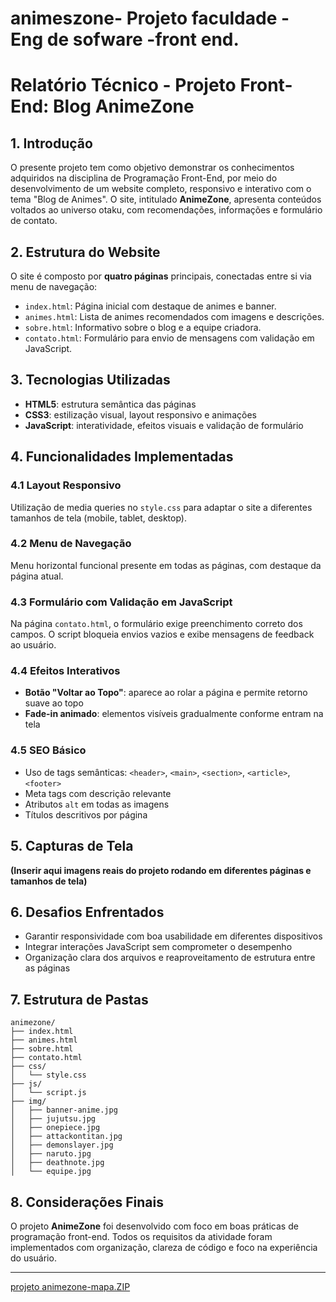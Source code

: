 # animeszone- Projeto faculdade - Eng de sofware -front end.

# Relatório Técnico - Projeto Front-End: Blog AnimeZone

## 1. Introdução

O presente projeto tem como objetivo demonstrar os conhecimentos adquiridos na disciplina de Programação Front-End, por meio do desenvolvimento de um website completo, responsivo e interativo com o tema "Blog de Animes". O site, intitulado **AnimeZone**, apresenta conteúdos voltados ao universo otaku, com recomendações, informações e formulário de contato.

## 2. Estrutura do Website

O site é composto por **quatro páginas** principais, conectadas entre si via menu de navegação:

* `index.html`: Página inicial com destaque de animes e banner.
* `animes.html`: Lista de animes recomendados com imagens e descrições.
* `sobre.html`: Informativo sobre o blog e a equipe criadora.
* `contato.html`: Formulário para envio de mensagens com validação em JavaScript.

## 3. Tecnologias Utilizadas

* **HTML5**: estrutura semântica das páginas
* **CSS3**: estilização visual, layout responsivo e animações
* **JavaScript**: interatividade, efeitos visuais e validação de formulário

## 4. Funcionalidades Implementadas

### 4.1 Layout Responsivo

Utilização de media queries no `style.css` para adaptar o site a diferentes tamanhos de tela (mobile, tablet, desktop).

### 4.2 Menu de Navegação

Menu horizontal funcional presente em todas as páginas, com destaque da página atual.

### 4.3 Formulário com Validação em JavaScript

Na página `contato.html`, o formulário exige preenchimento correto dos campos. O script bloqueia envios vazios e exibe mensagens de feedback ao usuário.

### 4.4 Efeitos Interativos

* **Botão "Voltar ao Topo"**: aparece ao rolar a página e permite retorno suave ao topo
* **Fade-in animado**: elementos visíveis gradualmente conforme entram na tela

### 4.5 SEO Básico

* Uso de tags semânticas: `<header>`, `<main>`, `<section>`, `<article>`, `<footer>`
* Meta tags com descrição relevante
* Atributos `alt` em todas as imagens
* Títulos descritivos por página

## 5. Capturas de Tela

**(Inserir aqui imagens reais do projeto rodando em diferentes páginas e tamanhos de tela)**

## 6. Desafios Enfrentados

* Garantir responsividade com boa usabilidade em diferentes dispositivos
* Integrar interações JavaScript sem comprometer o desempenho
* Organização clara dos arquivos e reaproveitamento de estrutura entre as páginas

## 7. Estrutura de Pastas

```
animezone/
├── index.html
├── animes.html
├── sobre.html
├── contato.html
├── css/
│   └── style.css
├── js/
│   └── script.js
├── img/
│   ├── banner-anime.jpg
│   ├── jujutsu.jpg
│   ├── onepiece.jpg
│   ├── attackontitan.jpg
│   ├── demonslayer.jpg
│   ├── naruto.jpg
│   ├── deathnote.jpg
│   └── equipe.jpg
```

## 8. Considerações Finais

O projeto **AnimeZone** foi desenvolvido com foco em boas práticas de programação front-end. Todos os requisitos da atividade foram implementados com organização, clareza de código e foco na experiência do usuário.

---
[projeto animezone-mapa.ZIP](https://github.com/user-attachments/files/21028525/projeto.animezone-mapa.ZIP)

